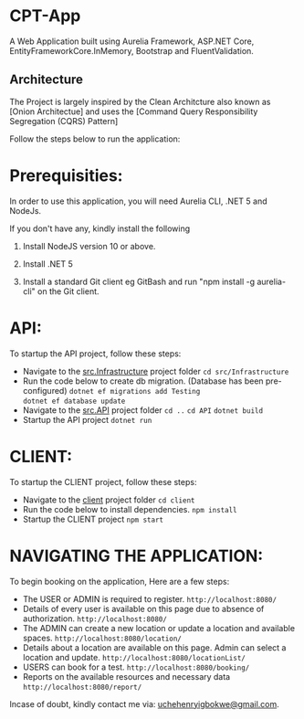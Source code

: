 # CPT-App

A Web Application built using Aurelia Framework, ASP.NET Core, EntityFrameworkCore.InMemory, Bootstrap and FluentValidation.

## Architecture

The Project is largely inspired by the Clean Architcture also known
as [Onion Architectue] and uses the [Command Query Responsibility Segregation (CQRS) Pattern] 

Follow the steps below to run the application:

# Prerequisities:
In order to use this application, you will need Aurelia CLI, .NET 5 and NodeJs.

If you don't have any, kindly install the following

1. Install NodeJS version 10 or above.

2. Install .NET 5 

3. Install a standard Git client eg GitBash and run "npm install -g aurelia-cli" on the Git client.

# API:
To startup the API project, follow these steps:

* Navigate to the [src.Infrastructure](src/Infrastructure) project folder
  `cd src/Infrastructure`
* Run the code below to create db migration. (Database has been pre-configured)
  `dotnet ef migrations add Testing`  
  `dotnet ef database update` 
* Navigate to the [src.API](src/API) project folder
  `cd ..`
  `cd API`
  `dotnet build`
* Startup the API project
  `dotnet run`

# CLIENT:
To startup the CLIENT project, follow these steps:

* Navigate to the [client](client) project folder
  `cd client`
* Run the code below to install dependencies.
  `npm install`  
* Startup the CLIENT project
  `npm start`

# NAVIGATING THE APPLICATION:
To begin booking on the application, Here are a few steps:

* The USER or ADMIN is required to register.
  `http://localhost:8080/`
* Details of every user is available on this page due to absence of authorization.
  `http://localhost:8080/`  
* The ADMIN can create a new location or update a location and available spaces.
  `http://localhost:8080/location/`  
* Details about a location are available on this page. Admin can select a location and update.
  `http://localhost:8080/locationList/`   
* USERS can book for a test.
  `http://localhost:8080/booking/`  
* Reports on the available resources and necessary data
  `http://localhost:8080/report/`    
  

Incase of doubt, kindly contact me via: uchehenryigbokwe@gmail.com.

